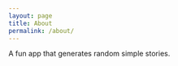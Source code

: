 ```yaml
---
layout: page
title: About
permalink: /about/
---
```


A fun app that generates random simple stories.
